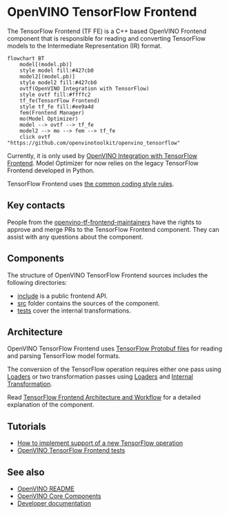 # OpenVINO TensorFlow Frontend

The TensorFlow Frontend (TF FE) is a C++ based OpenVINO Frontend component that is responsible for reading and converting TensorFlow models to the Intermediate Representation (IR) format.

```mermaid
flowchart BT
    model[(model.pb)]
    style model fill:#427cb0
    model2[(model.pb)]
    style model2 fill:#427cb0
    ovtf(OpenVINO Integration with TensorFlow)
    style ovtf fill:#ffffc2
    tf_fe(TensorFlow Frontend)
    style tf_fe fill:#ee9a4d
    fem(Frontend Manager)
    mo(Model Optimizer)
    model --> ovtf --> tf_fe
    model2 --> mo --> fem --> tf_fe
    click ovtf "https://github.com/openvinotoolkit/openvino_tensorflow"
```

Currently, it is only used by [OpenVINO Integration with TensorFlow Frontend](https://github.com/openvinotoolkit/openvino_tensorflow).
Model Optimizer for now relies on the legacy TensorFlow Frontend developed in Python.

TensorFlow Frontend uses [the common coding style rules](../../../docs/dev/coding_style.md).

## Key contacts

People from the [openvino-tf-frontend-maintainers](https://github.com/orgs/openvinotoolkit/teams/openvino-tf-frontend-maintainers) have the rights to approve and merge PRs to the TensorFlow Frontend component.
They can assist with any questions about the component.

## Components

The structure of OpenVINO TensorFlow Frontend sources includes the following directories:

* [include](./include) is a public frontend API.
* [src](./src/) folder contains the sources of the component.
* [tests](./tests) cover the internal transformations.

## Architecture

OpenVINO TensorFlow Frontend uses [TensorFlow Protobuf files](./src/proto) for reading and parsing TensorFlow model formats.

The conversion of the TensorFlow operation requires either one pass using [Loaders](./src/op) or two transformation passes
using [Loaders](./src/op) and [Internal Transformation](./src/helper_transforms).

Read [TensorFlow Frontend Architecture and Workflow](./docs/architecture.md) for a detailed explanation of the component.

## Tutorials

 * [How to implement support of a new TensorFlow operation](./docs/support_new_op.md)
 * [OpenVINO TensorFlow Frontend tests](./docs/tests.md)

## See also
 * [OpenVINO README](../../../README.md)
 * [OpenVINO Core Components](../../README.md)
 * [Developer documentation](../../../docs/dev/index.md)
